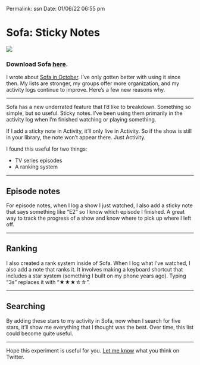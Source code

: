 
Permalink: ssn
Date: 01/06/22 06:55 pm

# Sofa: Sticky Notes

![](https://i.imgur.com/HLOs2pN.jpg)

### Download Sofa [here](https://apps.apple.com/us/app/sofa-downtime-organizer/id1276554886).

I wrote about [Sofa in October](sofa). I’ve only gotten better with using it since then. My lists are stronger, my groups offer more organization, and my activity logs continue to improve. Here’s a few new reasons why. 

---- 

Sofa has a new underrated feature that I’d like to breakdown. Something so simple, but so useful. Sticky notes. I’ve been using them primarily in the activity log when I’m finished watching or playing something. 

If I add a sticky note in Activity, it’ll only live in Activity. So if the show is still in your library, the note won’t appear there. Just Activity. 

I found this useful for two things:

- TV series episodes
- A ranking system

---- 

## Episode notes

For episode notes, when I log a show I just watched, I also add a sticky note that says something like “E2” so I know which episode I finished. A great way to track the progress of a show and know where to pick up where I left off. 

---- 

## Ranking

I also created a rank system inside of Sofa. When I log what I’ve watched, I also add a note that ranks it. It involves making a keyboard shortcut that includes a star system (something I built on my phone years ago). Typing “3s” replaces it with “★★★☆☆”. 

---- 

## Searching

By adding these stars to my activity in Sofa, now when I search for five stars, it’ll show me everything that I thought was the best. Over time, this list could become quite useful.

---- 

Hope this experiment is useful for you. [Let me know](https://twitter.com/nashp) what you think on Twitter. 